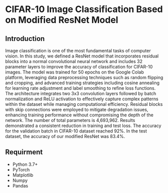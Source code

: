 # CIFAR-10 Image Classification Based on Modified ResNet Model
## Introduction
Image classification is one of the most fundamental tasks of computer vision. In this study, we defined a ResNet model that incorporates residual blocks into a normal convolutional neural network and includes 32 parameter layers to improve the accuracy of classification for CIFAR-10 images. The model was trained for 50 epochs on the Google Colab platform, leveraging data preprocessing techniques such as random flipping and cropping, and advanced training strategies including cosine annealing for learning rate adjustment and label smoothing to refine loss functions. The architecture integrates two 3x3 convolution layers followed by batch normalization and ReLU activation to effectively capture complex patterns within the dataset while managing computational efficiency. Residual blocks with skip connections were employed to mitigate degradation issues, enhancing training performance without compromising the depth of the network. The number of total parameters is 4,693,962. Results demonstrated a consistent reduction in training and test loss. The accuracy for the validation batch in CIFAR-10 dataset reached 92%.  In the test dataset, the accuracy of our modified ResNet was 83.4%.

## Requirment
- Python 3.7+
- PyTorch
- Matplotlib
- Numpy
- Pandas



